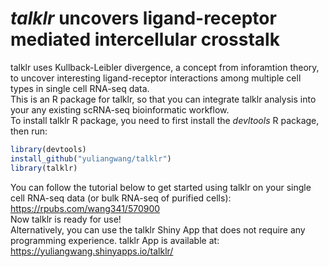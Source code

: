 # _talklr_ uncovers ligand-receptor mediated intercellular crosstalk 
talklr uses Kullback-Leibler divergence, a concept from inforamtion theory, to uncover interesting ligand-receptor interactions among multiple cell types in single cell RNA-seq data.  
This is an R package for talklr, so that you can integrate talklr analysis into your any existing scRNA-seq bioinformatic workflow.  
To install talklr R package, you need to first install the _devltools_ R package, then run:
```r
library(devtools)
install_github("yuliangwang/talklr")
library(talklr)
```
You can follow the tutorial below to get started using talklr on your single cell RNA-seq data (or bulk RNA-seq of purified cells):  
https://rpubs.com/wang341/570900  
Now talklr is ready for use!  
Alternatively, you can use the talklr Shiny App that does not require any programming experience. talklr App is available at:  
https://yuliangwang.shinyapps.io/talklr/
